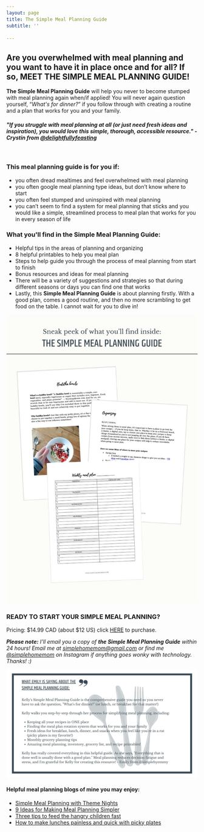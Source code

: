 ```yaml
---
layout: page
title: The Simple Meal Planning Guide
subtitle: ''

---
```

## Are you overwhelmed with meal planning and you want to have it in place once and for all? If so, MEET THE SIMPLE MEAL PLANNING GUIDE!

**The Simple Meal Planning Guide** will help you never to become stumped with meal planning again when/if applied! You will never again question yourself, “_What's for dinner?_” if you follow through with creating a routine and a plan that works for you and your family.

#### _"If you struggle with meal planning at all (or just need fresh ideas and inspiration), you would love this simple, thorough, accessible resource." - Crystin from_ [_@delightfullyfeasting_](www.instagram.com/delightfullyfeasting)

<br>

### This meal planning guide is for you if:

* you often dread mealtimes and feel overwhelmed with meal planning
* you often google meal planning type ideas, but don’t know where to start
* you often feel stumped and uninspired with meal planning
* you can’t seem to find a system for meal planning that sticks and you would like a simple, streamlined process to meal plan that works for you in every season of life

### What you'll find in the Simple Meal Planning Guide:

* Helpful tips in the areas of planning and organizing
* 8 helpful printables to help you meal plan
* Steps to help guide you through the process of meal planning from start to finish
* Bonus resources and ideas for meal planning
* There will be a variety of suggestions and strategies so that during different seasons or days you can find one that works
* Lastly, this **Simple Meal Planning Guide** is about planning firstly. With a good plan, comes a good routine, and then no more scrambling to get food on the table. I cannot wait for you to dive in!

![A picture of the meal planning guide sheets.](/uploads/simple-meal-planning-guide.jpg "The Simple Meal Planning Guide Sneak Peek")

### READY TO START YOUR SIMPLE MEAL PLANNING?

Pricing: $14.99 CAD (about $12 US) click [HERE](https://buy.stripe.com/4gwcOWa4KcOM3AI000) to purchase.

**_Please note:_** _I'll email you a copy of **the Simple Meal Planning Guide** within 24 hours! Email me at simplehomemom@gmail.com or find me_ [_@simplehomemom_](https://www.instagram.com/simplehomemom) _on Instagram if anything goes wonky with technology. Thanks! :)_

![A picture of a review of the simple meal planning guide.](/uploads/simple-meal-planning-guide-review-shm.jpg "Simple Meal Planning Guide Review SHM")

#### Helpful meal planning blogs of mine you may enjoy:

* [Simple Meal Planning with Theme Nights](https://www.simplehomemom.com/simple-meal-planning-with-theme-nights/)
* [9 Ideas for Making Meal Planning Simpler](https://www.simplehomemom.com/9-ideas-for-making-meal-planning-simpler/)
* [Three tips to feed the hangry children fast](https://www.simplehomemom.com/three-tips-to-feed-the/)
* [How to make lunches painless and quick with picky plates]()